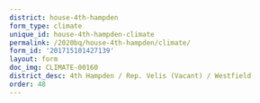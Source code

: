 ```yaml
---
district: house-4th-hampden
form_type: climate
unique_id: house-4th-hampden-climate
permalink: /2020bq/house-4th-hampden/climate/
form_id: '201715101427139'
layout: form
doc_img: CLIMATE-00160
district_desc: 4th Hampden / Rep. Velis (Vacant) / Westfield
order: 48
---
```

